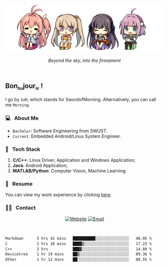 <img src="./pic/Aokana.png">
<p align="center"><em>Beyond the sky, into the firmament</em></p>

<br/>

## Bon<sub><em><font size=2>bu</font></em></sub>jour<sub><em><font size=2>le</font></em></sub> !

I go by `SoM`, which stands for SwordofMorning. Alternatively, you can call me `Morning`.

### 💻 &nbsp; About Me

- `Bachelor`: Software Engineering from SWUST.
- `Current`: Embedded Android/Linux System Engineer.

### 🔧 &nbsp; Tech Stack

1. **C/C++**: Linux Driver, Application and Windows Application;
2. **Java**: Android Application;
3. **MATLAB/Python**: Computer Vision, Machine Learning.

### 📝 &nbsp; Resume

You can view my work experience by clicking <a href="https://swordofmorning.com/index.php/contact/">here</a>.

### 🤝🏻 &nbsp; Contact

<p align="center">
<a href="https://swordofmorning.com/"><img alt="Website" src="https://img.shields.io/badge/Website-swordofmorning.com-blue?style=flat-square&logo=google-chrome"></a>
<a href="mailto:master@xiaojintao.email
"><img alt="Email" src="https://img.shields.io/badge/Email-master@xiaojintao.email-blue?style=flat-square&logo=gmail"></a>
</p>

<br/>

<!--START_SECTION:waka-->

```txt
Markdown      5 hrs 41 mins   ██████████░░░░░░░░░░░░░░░   40.05 %
C             2 hrs 26 mins   ████▒░░░░░░░░░░░░░░░░░░░░   17.23 %
C++           2 hrs           ███▓░░░░░░░░░░░░░░░░░░░░░   14.09 %
Devicetree    1 hr 19 mins    ██▒░░░░░░░░░░░░░░░░░░░░░░   09.36 %
Other         1 hr 12 mins    ██░░░░░░░░░░░░░░░░░░░░░░░   08.55 %
```

<!--END_SECTION:waka-->
